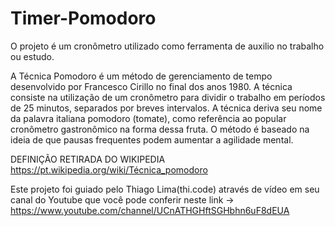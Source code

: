 # Timer-Pomodoro

O projeto é um cronômetro utilizado como ferramenta de auxilio no trabalho ou estudo.

A Técnica Pomodoro é um método de gerenciamento de tempo desenvolvido por Francesco Cirillo no final dos anos 1980.
A técnica consiste na utilização de um cronômetro para dividir o trabalho em períodos de 25 minutos, separados por breves intervalos.
A técnica deriva seu nome da palavra italiana pomodoro (tomate), como referência ao popular cronômetro gastronômico na forma dessa fruta.
O método é baseado na ideia de que pausas frequentes podem aumentar a agilidade mental.

DEFINIÇÃO RETIRADA DO WIKIPEDIA
https://pt.wikipedia.org/wiki/Técnica_pomodoro

Este projeto foi guiado pelo Thiago Lima(thi.code) através de vídeo em seu canal do Youtube que você pode conferir neste link -> https://www.youtube.com/channel/UCnATHGHftSGHbhn6uF8dEUA
